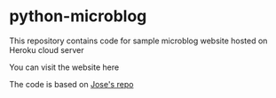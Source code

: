# python-microblog
This repository contains code for sample microblog website hosted on Heroku cloud server 

You can visit the website here

The code is based on [Jose's repo](https://github.com/tecladocode/flask-microblog)
